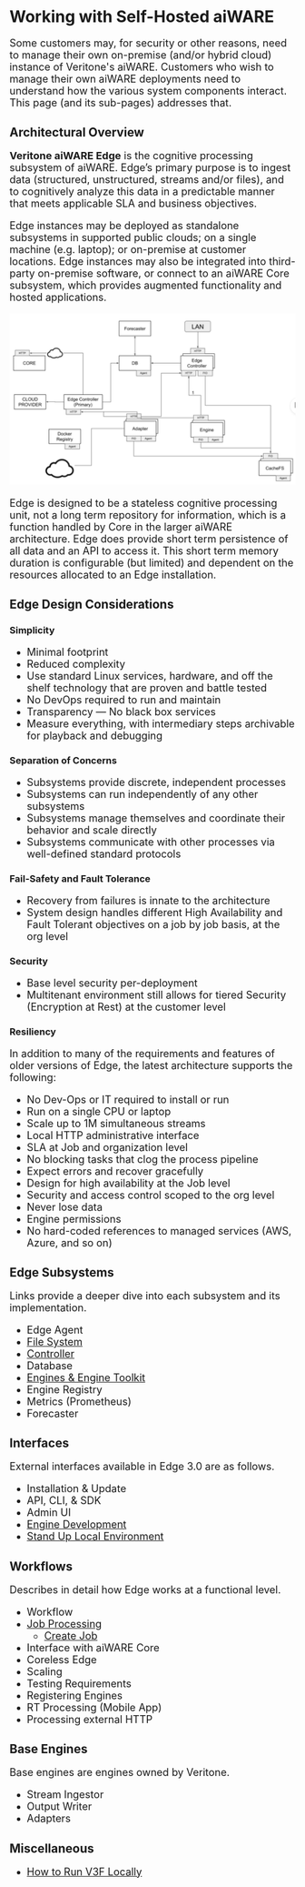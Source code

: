 <style>
     p, ul, ol, li { font-size: 18px !important;}
</style>

<!-- markdownlint-disable -->

# Working with Self-Hosted aiWARE 

Some customers may, for security or other reasons, need to manage their own on-premise (and/or hybrid cloud) instance of Veritone's aiWARE.
Customers who wish to manage their own aiWARE deployments need to understand how the various system components interact.
This page (and its sub-pages) addresses that.

## Architectural Overview

**Veritone aiWARE Edge** is the cognitive processing subsystem of aiWARE. Edge’s primary purpose is to ingest data (structured, unstructured, streams and/or files), and to cognitively analyze this data in a predictable manner that meets applicable SLA and business objectives.

Edge instances may be deployed as standalone subsystems in supported public clouds; on a single machine (e.g. laptop); or on-premise at customer locations. Edge instances may also be integrated into third-party on-premise software, or connect to an aiWARE Core subsystem, which provides augmented functionality and hosted applications.

![](NewEdge.png)

Edge is designed to be a stateless cognitive processing unit, not a long term repository for information, which is a function handled by Core in the larger aiWARE architecture. Edge does provide short term persistence of all data and an API to access it. This short term memory duration is configurable (but limited) and dependent on the resources allocated to an Edge installation.

## Edge Design Considerations

### Simplicity
* Minimal footprint
* Reduced complexity
* Use standard Linux services, hardware, and off the shelf technology that are proven and battle tested
* No DevOps required to run and maintain
* Transparency &mdash; No black box services
* Measure everything, with intermediary steps archivable for playback and debugging

### Separation of Concerns
* Subsystems provide discrete, independent processes
* Subsystems can run independently of any other subsystems
* Subsystems manage themselves and coordinate their behavior and scale directly
* Subsystems communicate with other processes via well-defined standard protocols

### Fail-Safety and Fault Tolerance
* Recovery from failures is innate to the architecture
* System design handles different High Availability and Fault Tolerant objectives on a job by job basis, at the org level

### Security
* Base level security per-deployment
* Multitenant environment still allows for tiered Security (Encryption at Rest) at the customer level

### Resiliency

In addition to many of the requirements and features of older versions of Edge, the latest architecture supports the following:
* No Dev-Ops or IT required to install or run
* Run on a single CPU or laptop
* Scale up to 1M simultaneous streams
* Local HTTP administrative interface
* SLA at Job and organization level
* No blocking tasks that clog the process pipeline
* Expect errors and recover gracefully
* Design for high availability at the Job level
* Security and access control scoped to the org level
* Never lose data
* Engine permissions
* No hard-coded references to managed services (AWS, Azure, and so on)

## Edge Subsystems
Links provide a deeper dive into each subsystem and its implementation.
* Edge Agent
* [File System](overview/aiWARE-in-depth/file-system.md)
* [Controller](overview/aiWARE-in-depth/controller.md)
* Database
* [Engines & Engine Toolkit](overview/aiWARE-in-depth/engines.md)
* Engine Registry
* Metrics (Prometheus)
* Forecaster

## Interfaces
External interfaces available in Edge 3.0 are as follows.
* Installation & Update
* API, CLI, & SDK
* Admin UI
* [Engine Development](overview/aiWARE-in-depth/engine-development.md)
* [Stand Up Local Environment](overview/aiWARE-in-depth/how-to-run-locally.md)

## Workflows
Describes in detail how Edge works at a functional level.
* Workflow
* [Job Processing](overview/aiWARE-in-depth/job-processing.md)
    - [Create Job](overview/aiWARE-in-depth/create-jobs.md)
* Interface with aiWARE Core
* Coreless Edge
* Scaling
* Testing Requirements
* Registering Engines
* RT Processing (Mobile App)
* Processing external HTTP

## Base Engines
Base engines are engines owned by Veritone.
* Stream Ingestor
* Output Writer
* Adapters

## Miscellaneous
* [How to Run V3F Locally](overview/aiWARE-in-depth/how-to-run-locally.md)

